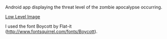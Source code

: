Android app displaying the threat level of the zombie apocalypse occurring. 

[Low Level Image](State-of-EmergenZ/screenshots/low.png?raw=true "Threat Level: Low")


I used the font Boycott by Flat-it (http://www.fontsquirrel.com/fonts/Boycott).
